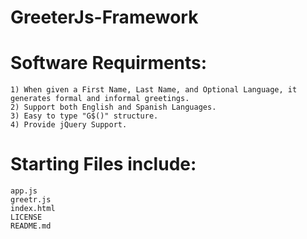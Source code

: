 # GreeterJs-Framework

# Software Requirments:
	1) When given a First Name, Last Name, and Optional Language, it generates formal and informal greetings.
	2) Support both English and Spanish Languages.
	3) Easy to type "G$()" structure.
	4) Provide jQuery Support.

# Starting Files include: 
 	app.js 
 	greetr.js 
 	index.html
 	LICENSE
 	README.md
	 